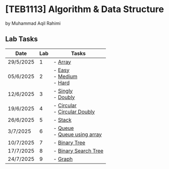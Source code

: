 # **[TEB1113]** Algorithm & Data Structure
by Muhammad Aqil Rahimi

## Lab Tasks

| Date      | Lab | Tasks                                                                                                       |
| --------- | --- | -------------------------------------------------------------------------------------                       |
| 29/5/2025 | 1   | - [Array](Lab1/22011363_muhdaqilrahimi_L1.cpp)                                                              |
| 05/6/2025 | 2   | - [Easy](Lab2/easy_L2.cpp) <br> - [Medium](Lab2/medium_L2.cpp) <br> - [Hard](Lab2/hard_L2.cpp)              |
| 12/6/2025 | 3   | - [Singly](Lab3/singly.cpp) <br> - [Doubly](Lab3/doubly.cpp)                                                |
| 19/6/2025 | 4   | - [Circular](Lab4/circular.cpp) <br> - [Circular Doubly](Lab4/circulardoubly.cpp)                           |
| 26/6/2025 | 5   | - [Stack](Lab5/stack.cpp)                                                                                   |
| 3/7/2025  | 6   | - [Queue](Lab6/queue.cpp) <br> - [Queue using array](Lab6/queue_using_array.cpp)                            |
| 10/7/2025 | 7   | - [Binary Tree](Lab7/BinaryTree.cpp)                                                                        |
| 17/7/2025 | 8   | - [Binary Search Tree](Lab8/BinarySearchTree.cpp)                                                           |
| 24/7/2025 | 9   | - [Graph](Lab9/Graph.cpp)                                                                                   |
